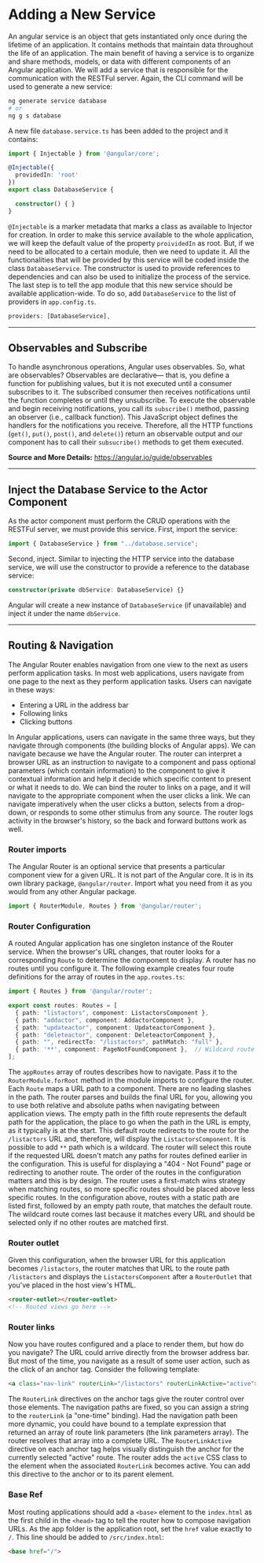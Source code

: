 # Adding a New Service

An angular service is an object that gets instantiated only once during the lifetime of an application. It contains methods that maintain data throughout the life of an application. The main benefit of having a service is to organize and share methods, models, or data with different components of an Angular application. We will add a service that is responsible for the communication with the RESTFul server. Again, the CLI command will be used to generate a new service:

```bash
ng generate service database
# or
ng g s database
```

A new file `database.service.ts` has been added to the project and it contains:

```typescript
import { Injectable } from '@angular/core';

@Injectable({
  providedIn: 'root'
})
export class DatabaseService {

  constructor() { }
}
```

`@Injectable` is a marker metadata that marks a class as available to Injector for creation. In order to make this service available to the whole application, we will keep the default value of the property `proividedIn` as root. But, if we need to be allocated to a certain module, then we need to update it. All the functionalities that will be provided by this service will be coded inside the class `DatabaseService`. The constructor is used to provide references to dependencies and can also be used to initialize the process of the service. The last step is to tell the app module that this new service should be available application-wide. To do so, add `DatabaseService` to the list of providers in `app.config.ts`.

```typescript
providers: [DatabaseService],
```

---

## Observables and Subscribe

To handle asynchronous operations, Angular uses observables. So, what are observables? Observables are declarative— that is, you define a function for publishing values, but it is not executed until a consumer subscribes to it. The subscribed consumer then receives notifications until the function completes or until they unsubscribe. To execute the observable and begin receiving notifications, you call its `subscribe()` method, passing an observer (i.e., callback function). This JavaScript object defines the handlers for the notifications you receive. Therefore, all the HTTP functions (`get()`, `put()`, `post()`, and `delete()`) return an observable output and our component has to call their `subsucribe()` methods to get them executed.

**Source and More Details:** <https://angular.io/guide/observables>

---

## Inject the Database Service to the Actor Component

As the actor component must perform the CRUD operations with the RESTFul server, we must provide this service. First, import the service:

```typescript
import { DatabaseService } from "../database.service";
```

Second, inject. Similar to injecting the HTTP service into the database service, we will use the constructor to provide a reference to the database service: 

```typescript
constructor(private dbService: DatabaseService) {}
```

Angular will create a new instance of `DatabaseService` (if unavailable) and inject it under the name `dbService`. 

---

## Routing & Navigation

The Angular Router enables navigation from one view to the next as users perform application tasks. In most web applications, users navigate from one page to the next as they perform application tasks. Users can navigate in these ways:

- Entering a URL in the address bar
- Following links
- Clicking buttons

In Angular applications, users can navigate in the same three ways, but they navigate through components (the building blocks of Angular apps). We can navigate because we have the Angular router. The router can interpret a browser URL as an instruction to navigate to a component and pass optional parameters (which contain information) to the component to give it contextual information and help it decide which specific content to present or what it needs to do. We can bind the router to links on a page, and it will navigate to the appropriate component when the user clicks a link. We can navigate imperatively when the user clicks a button, selects from a drop-down, or responds to some other stimulus from any source. The router logs activity in the browser's history, so the back and forward buttons work as well. 

### Router imports

The Angular Router is an optional service that presents a particular component view for a given URL. It is not part of the Angular core. It is in its own library package, `@angular/router`. Import what you need from it as you would from any other Angular package.

```typescript
import { RouterModule, Routes } from '@angular/router';
```

### Router Configuration

A routed Angular application has one singleton instance of the Router service. When the browser's URL changes, that router looks for a corresponding `Route` to determine the component to display. A router has no routes until you configure it. The following example creates four route definitions for the array of routes in the `app.routes.ts`:

```typescript
import { Routes } from '@angular/router';

export const routes: Routes = [
  { path: "listactors", component: ListactorsComponent },
  { path: "addactor", component: AddactorComponent },
  { path: "updateactor", component: UpdateactorComponent },
  { path: "deleteactor", component: DeleteactorComponent },
  { path: "", redirectTo: "/listactors", pathMatch: "full" },
  { path: '**', component: PageNotFoundComponent },  // Wildcard route for a 404 page
];
```

The `appRoutes` array of routes describes how to navigate. Pass it to the `RouterModule.forRoot` method in the module imports to configure the router. Each `Route` maps a URL path to a component. There are no leading slashes in the path. The router parses and builds the final URL for you, allowing you to use both relative and absolute paths when navigating between application views. The empty path in the fifth route represents the default path for the application, the place to go when the path in the URL is empty, as it typically is at the start. This default route redirects to the route for the `/listactors` URL and, therefore, will display the `ListactorsComponent`. It is possible to add `**` path which is a wildcard. The router will select this route if the requested URL doesn't match any paths for routes defined earlier in the configuration. This is useful for displaying a "404 - Not Found" page or redirecting to another route. The order of the routes in the configuration matters and this is by design. The router uses a first-match wins strategy when matching routes, so more specific routes should be placed above less specific routes. In the configuration above, routes with a static path are listed first, followed by an empty path route, that matches the default route. The wildcard route comes last because it matches every URL and should be selected only if no other routes are matched first.

### Router outlet

Given this configuration, when the browser URL for this application becomes `/listactors`, the router matches that URL to the route path `/listactors` and displays the `ListactorsComponent` after a `RouterOutlet` that you've placed in the host view's HTML.

```html
<router-outlet></router-outlet>
<!-- Routed views go here -->
```

### Router links

Now you have routes configured and a place to render them, but how do you navigate? The URL could arrive directly from the browser address bar. But most of the time, you navigate as a result of some user action, such as the click of an anchor tag. Consider the following template:

```html
<a class="nav-link" routerLink="/listactors" routerLinkActive="active">List </a>
```

The `RouterLink` directives on the anchor tags give the router control over those elements. The navigation paths are fixed, so you can assign a string to the `routerLink` (a "one-time" binding). Had the navigation path been more dynamic, you could have bound to a template expression that returned an array of route link parameters (the link parameters array). The router resolves that array into a complete URL. The `RouterLinkActive` directive on each anchor tag helps visually distinguish the anchor for the currently selected "active" route. The router adds the `active` CSS class to the element when the associated `RouterLink` becomes active. You can add this directive to the anchor or to its parent element.

### Base Ref

Most routing applications should add a `<base>` element to the `index.html` as the first child in the `<head>` tag to tell the router how to compose navigation URLs. As the app folder is the application root, set the `href` value exactly to `/`. This line should be added to `/src/index.html`:

```html
<base href="/">
```
